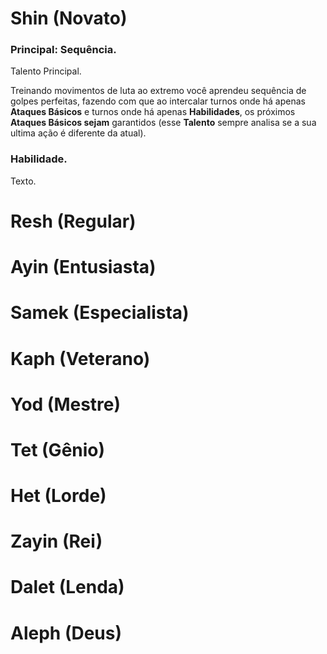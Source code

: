 # Shin (Novato)

### Principal: Sequência.

Talento Principal.

Treinando movimentos de luta ao extremo você aprendeu sequência de golpes perfeitas, fazendo com que ao intercalar turnos onde há apenas **Ataques Básicos** e turnos onde há apenas **Habilidades**, os próximos **Ataques Básicos sejam** garantidos (esse **Talento** sempre analisa se a sua ultima ação é diferente da atual).

### Habilidade.

Texto.

# Resh (Regular)

# Ayin (Entusiasta)

# Samek (Especialista)

# Kaph (Veterano)

# Yod (Mestre)

# Tet (Gênio)

# Het (Lorde)

# Zayin (Rei)

# Dalet (Lenda)

# Aleph (Deus)
